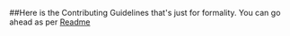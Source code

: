##Here is the Contributing Guidelines that's just for formality. You can go ahead as per [Readme](./readme.md)
